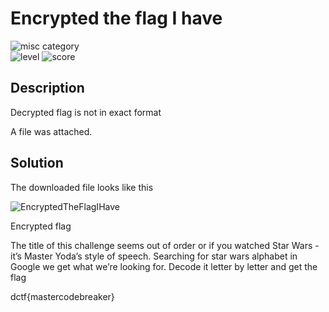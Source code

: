 # Encrypted the flag I have

![misc category](https://img.shields.io/badge/category-Misc-blueviolet.svg)   
![level](https://img.shields.io/badge/level-Easy-blue.svg)
![score](https://img.shields.io/badge/score-100-blue.svg)


## Description
Decrypted flag is not in exact format

A file was attached.

## Solution
The downloaded file looks like this

![EncryptedTheFlagIHave](https://user-images.githubusercontent.com/55373148/118590536-3b370f00-b7c0-11eb-817e-65705f33bbce.png)

Encrypted flag

The title of this challenge seems out of order or if you watched Star Wars - it’s Master Yoda’s style of speech. Searching for star wars alphabet in Google we get what we’re looking for. Decode it letter by letter and get the flag

dctf{mastercodebreaker}
